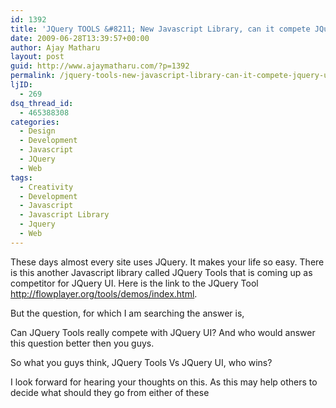 ```yaml
---
id: 1392
title: 'JQuery TOOLS &#8211; New Javascript Library, can it compete JQuery UI?'
date: 2009-06-28T13:39:57+00:00
author: Ajay Matharu
layout: post
guid: http://www.ajaymatharu.com/?p=1392
permalink: /jquery-tools-new-javascript-library-can-it-compete-jquery-ui/
ljID:
  - 269
dsq_thread_id:
  - 465388308
categories:
  - Design
  - Development
  - Javascript
  - JQuery
  - Web
tags:
  - Creativity
  - Development
  - Javascript
  - Javascript Library
  - Jquery
  - Web
---
```

These days almost every site uses JQuery. It makes your life so easy. There is this another Javascript library called JQuery Tools that is coming up as competitor for JQuery UI. Here is the link to the JQuery Tool http://flowplayer.org/tools/demos/index.html.

But the question, for which I am searching the answer is,
  
Can JQuery Tools really compete with JQuery UI? And who would answer this question better then you guys.

So what you guys think, JQuery Tools Vs JQuery UI, who wins?

I look forward for hearing your thoughts on this. As this may help others to decide what should they go from either of these